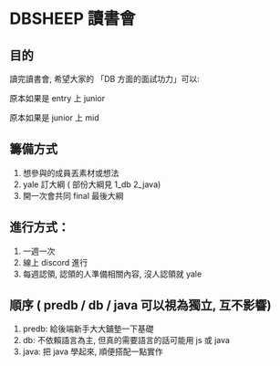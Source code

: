 # DBSHEEP 讀書會

## 目的

讀完讀書會, 希望大家的 「DB 方面的面試功力」可以:

原本如果是 entry 上 junior

原本如果是 junior 上 mid

## 籌備方式

1. 想參與的成員丟素材或想法
2. yale 訂大綱 ( 部份大綱見 1_db 2_java)
3. 開一次會共同 final 最後大綱

## 進行方式：

1. 一週一次
2. 線上 discord 進行
3. 每週認領, 認領的人準備相關內容, 沒人認領就 yale

## 順序 ( predb / db / java 可以視為獨立, 互不影響)

1. predb: 給後端新手大大鋪墊一下基礎
2. db: 不依賴語言為主, 但真的需要語言的話可能用 js 或 java
3. java: 把 java 學起來, 順便搭配一點實作

